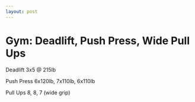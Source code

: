 ```yaml
---
layout: post
---
```


Gym: Deadlift, Push Press, Wide Pull Ups
========================================

Deadlift 3x5 @ 215lb

Push Press 6x120lb, 7x110lb, 6x110lb

Pull Ups 8, 8, 7 (wide grip)
